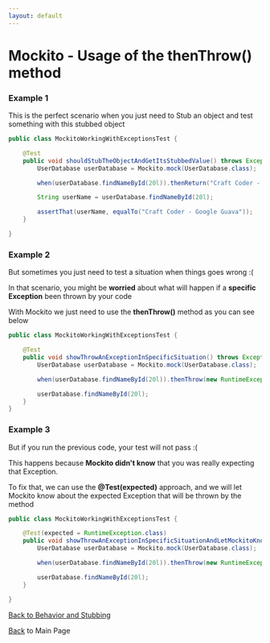 ```yaml
---
layout: default
---
```


# Mockito - Usage of the thenThrow() method

### Example 1

This is the perfect scenario when you just need to Stub an object and test something with this stubbed object

```java
public class MockitoWorkingWithExceptionsTest {

	@Test
	public void shouldStubTheObjectAndGetItsStubbedValue() throws Exception {
		UserDatabase userDatabase = Mockito.mock(UserDatabase.class);

		when(userDatabase.findNameById(20l)).thenReturn("Craft Coder - Google Guava");

		String userName = userDatabase.findNameById(20l);

		assertThat(userName, equalTo("Craft Coder - Google Guava"));
	}

}
```

### Example 2

But sometimes you just need to test a situation when things goes wrong :(

In that scenario, you might be **worried** about what will happen if a **specific Exception** been thrown by your code

With Mockito we just need to use the **thenThrow()** method as you can see below

```java
public class MockitoWorkingWithExceptionsTest {

	@Test
	public void showThrowAnExceptionInSpecificSituation() throws Exception {
		UserDatabase userDatabase = Mockito.mock(UserDatabase.class);

		when(userDatabase.findNameById(20l)).thenThrow(new RuntimeException());

		userDatabase.findNameById(20l);
	}
}
```

### Example 3

But if you run the previous code, your test will not pass :(

This happens because **Mockito didn't know** that you was really expecting that Exception.

To fix that, we can use the **@Test(expected)** approach, and we will let Mockito know about the expected Exception that will be thrown by the method

```java
public class MockitoWorkingWithExceptionsTest {

	@Test(expected = RuntimeException.class)
	public void showThrowAnExceptionInSpecificSituationAndLetMockitoKnowAboutThat() throws Exception {
		UserDatabase userDatabase = Mockito.mock(UserDatabase.class);

		when(userDatabase.findNameById(20l)).thenThrow(new RuntimeException());

		userDatabase.findNameById(20l);
	}

}
```

[Back to Behavior and Stubbing](mockito-behavior-and-stubbing)

[Back](/mockito-crafting-code) to Main Page
